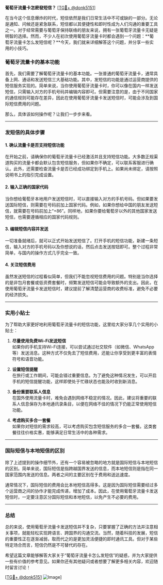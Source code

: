 **葡萄牙流量卡怎麽發短信？** [[TG💪+ @donk5151](https://t.me/s/donk5151)]

在当今这个信息爆炸的时代，短信依然是我们日常生活中不可或缺的一部分。无论是通知、问候还是紧急联系，短信都以其便捷性和即时性成为人们沟通的重要工具之一。对于经常需要与葡萄牙保持联络的朋友来说，拥有一张葡萄牙流量卡无疑是明智的选择。然而，不少人在初次使用葡萄牙流量卡时都会遇到一个问题：**葡萄牙流量卡怎么发短信呢？**今天，我们就来详细解答这个问题，并分享一些实用的小技巧。

### 葡萄牙流量卡的基本功能

首先，我们需要了解葡萄牙流量卡的基本功能。一张普通的葡萄牙流量卡，通常具备上网、通话和发送短信三大基础功能。其中，发短信的功能是通过运营商提供的短信服务实现的。简单来说，当你使用葡萄牙流量卡时，你可以像在国内一样发送短信，只需输入对方的手机号码并编辑内容即可。但需要注意的是，由于不同国家的通信规则可能存在差异，因此在使用葡萄牙流量卡发送短信时，可能会涉及到国际短信费用的问题。

那么，具体该如何操作呢？让我们一步步来看。

---

### 发短信的具体步骤

#### 1. 确认流量卡是否支持短信功能

在开始之前，请确保你的葡萄牙流量卡已经激活并且支持短信功能。大多数正规渠道购买的流量卡都会默认包含短信服务，但如果你不确定，可以联系客服进行确认。此外，还需要检查流量卡是否已经成功绑定到手机上。如果尚未绑定，请按照说明书上的指引完成设置。

#### 2. 输入正确的国家代码

当你想给葡萄牙本地用户发送短信时，可以直接输入对方的手机号码。但如果要发送国际短信，则需要在号码前加上国家代码。例如，如果你想给中国的朋友发送短信，就需要在号码前加上“+86”。同样地，如果你要给葡萄牙以外的其他国家发送短信，也需要遵循相应的国家代码规则。

#### 3. 编辑短信内容并发送

一切准备就绪后，就可以正式开始发送短信了。打开手机的短信功能，新建一条短信，输入对方的手机号码以及你想说的话，然后点击发送按钮即可。整个过程非常简单，与国内的操作方式几乎完全一致。

#### 4. 关注短信费用

虽然发送短信的过程看似简单，但我们不能忽视短信费用的问题。特别是当你选择的是非包月套餐或低资费套餐时，频繁发送短信可能会导致额外的支出。因此，在使用葡萄牙流量卡发送短信时，建议提前了解清楚运营商的收费标准，避免不必要的经济损失。

---

### 实用小贴士

为了帮助大家更好地利用葡萄牙流量卡的短信功能，这里给大家分享几个实用的小贴士：

1. **尽量使用免费Wi-Fi发送短信**  
   如果你的手机支持Wi-Fi连接，可以尝试通过社交软件（如微信、WhatsApp等）发送消息。这种方式不仅免去了短信费用，还能让你享受到更丰富的表情符号和语音功能。

2. **设置短信提醒**  
   在旅行或工作期间，可能会错过重要信息。为了避免这种情况发生，可以开启手机的短信提醒功能，这样即使处于忙碌状态也能及时收到新消息。

3. **备份重要联系人信息**  
   在国外使用流量卡时，难免会遇到网络不稳定的情况。因此，建议将重要的联系人信息保存为本地通讯录条目，以便在网络不佳的情况下仍能正常使用短信功能。

4. **考虑购买多合一套餐**  
   如果你对短信的需求较高，可以考虑购买包含短信服务的多合一套餐。这类套餐往往价格实惠，能够满足日常生活中的各种需求。

---

### 国际短信与本地短信的区别

除了上述提到的操作细节外，还有一个容易被忽略的地方就是国际短信与本地短信的区别。简单来说，国际短信是指跨越国界发送的信息，而本地短信则是指在同一国家范围内发送的信息。两者之间的主要区别在于费用和送达速度。

通常情况下，国际短信的费用会比本地短信高得多。这是因为国际短信需要经过多个运营商之间的协作才能完成传递，增加了成本。因此，在使用葡萄牙流量卡发送短信时，一定要注意区分国际短信和本地短信，以免产生不必要的费用。

---

### 总结

总的来说，使用葡萄牙流量卡发送短信并不复杂，只要掌握了正确的方法并注意相关事项，就能轻松实现跨语言、跨国界的沟通交流。当然，随着科技的发展，短信的重要性正在逐渐减弱，取而代之的是更加灵活便捷的即时通讯工具。但对于某些特定场合而言，短信仍然是不可替代的存在。

希望这篇文章能够解答大家关于“葡萄牙流量卡怎么发短信”的疑惑，并为大家提供一些有价值的参考意见。如果你还有其他疑问或者想要了解更多相关内容，欢迎随时留言讨论！

[[TG💪+ @donk5151](https://t.me/s/donk5151) ![Image](https://i.postimg.cc/rwNCRYN7/Snipaste-2025-04-30-17-27-05.png)]